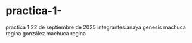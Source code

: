 # practica-1-
practica 1 22 de septiembre de 2025
integrantes:anaya genesis machuca regina
gonzález machuca regina
